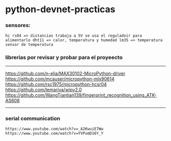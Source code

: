 # python-devnet-practicas

### sensores:
`
hc rs04 => distancias trabaja a 5V se usa el reguladoir para alimentarlo
dht11 => calor, temperatura y humedad
lm35 => temperatura sensor de temperatura
`

### librerias por revisar y probar para el proyeecto

---
https://github.com/n-elia/MAX30102-MicroPython-driver 
https://github.com/mcauser/micropython-mlx90614
https://github.com/rsc1975/micropython-hcsr04
https://github.com/lemariva/wipy2.0
https://github.com/WangTiantian139/fingerprint_recognition_using_ATK-AS608

---

### serial communication
```
https://www.youtube.com/watch?v=_A2KwuiE7Ww
https://www.youtube.com/watch?v=YVPumD16Y_Y
```